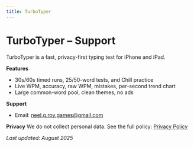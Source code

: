 ```yaml
---
title: TurboTyper
---
```


# TurboTyper – Support

TurboTyper is a fast, privacy-first typing test for iPhone and iPad.

**Features**
- 30s/60s timed runs, 25/50-word tests, and Chill practice
- Live WPM, accuracy, raw WPM, mistakes, per-second trend chart
- Large common-word pool, clean themes, no ads

**Support**
- Email: neel.g.roy.games@gmail.com

**Privacy**
We do not collect personal data. See the full policy:
[Privacy Policy](/turbotyper/privacy)

_Last updated: August 2025_
